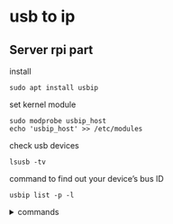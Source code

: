 # usb to ip 

## Server rpi part
install 
```
sudo apt install usbip
```

set kernel module 
```
sudo modprobe usbip_host
echo 'usbip_host' >> /etc/modules
```
check usb devices
```
lsusb -tv
```
command to find out your device’s bus ID
```
usbip list -p -l
```
<details>
  <summary>commands </summary>
  ```
pi@raspberrypi:~ $ lsusb -tv
/:  Bus 01.Port 1: Dev 1, Class=root_hub, Driver=dwc2/1p, 480M
    ID 1d6b:0002 Linux Foundation 2.0 root hub
    |__ Port 1: Dev 2, If 0, Class=Hub, Driver=hub/4p, 480M
        ID 0424:2514 Microchip Technology, Inc. (formerly SMSC) USB 2.0 Hub
        |__ Port 1: Dev 3, If 0, Class=Hub, Driver=hub/3p, 480M
            ID 0424:2514 Microchip Technology, Inc. (formerly SMSC) USB 2.0 Hub
            |__ Port 1: Dev 4, If 0, Class=Vendor Specific Class, Driver=lan78xx, 480M
                ID 0424:7800 Microchip Technology, Inc. (formerly SMSC) 
        |__ Port 3: Dev 5, If 0, Class=Vendor Specific Class, Driver=, 12M
            ID 1a86:5512 QinHeng Electronics CH341 in EPP/MEM/I2C mode, EPP/I2C adapter
pi@raspberrypi:~ $ usbip list -p -l
busid=1-1.1.1#usbid=0424:7800#
busid=1-1.3#usbid=1a86:5512#
pi@raspberrypi:~ $ sudo usbip bind --busid=1-1.3
usbip: info: bind device on busid 1-1.3: complete

```
</details>

run share usb 
```
sudo usbipd
```
<details>
  <summary>sudo usbipd </summary>
```
pi@raspberrypi:~ $ sudo usbipd
usbipd: info: starting usbipd (usbip-utils 2.0)
usbipd: info: listening on 0.0.0.0:3240
usbipd: info: listening on :::3240

```
<details>

## Client ubuntu

install
```
sudo apt install linux-tools-5.19.0-42-generic
```

run client 
```
sudo usbip attach -r 10.77.47.49 -b 1-1.3
```
<details>
  <summary>lsusb -tv </summary>
  ```
rustam@nb-ubuntu-02:~/sh_scripts/docker_usb$ lsusb -tv
/:  Bus 06.Port 1: Dev 1, Class=root_hub, Driver=vhci_hcd/8p, 5000M
    ID 1d6b:0003 Linux Foundation 3.0 root hub
/:  Bus 05.Port 1: Dev 1, Class=root_hub, Driver=vhci_hcd/8p, 480M
    ID 1d6b:0002 Linux Foundation 2.0 root hub
    |__ Port 1: Dev 2, If 0, Class=Vendor Specific Class, Driver=i2c-ch341-usb, 12M
        ID 1a86:5512 QinHeng Electronics CH341 in EPP/MEM/I2C mode, EPP/I2C adapter
```
<details>
